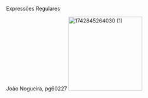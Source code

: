 Expressões Regulares

João Nogueira, pg60227 
<img width="200" heigth="200" alt="1742845264030 (1)" scr="https://github.com/user-attachments/assets/9d1b8c94-e716-4b4a-a51c-7d3e48e52c68" />
